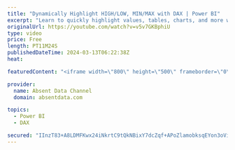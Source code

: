 ```yaml
---
title: "Dynamically Highlight HIGH/LOW, MIN/MAX with DAX | Power BI"
excerpt: "Learn to quickly highlight values, tables, charts, and more with some simple DAX in Power BI.  You will learn how to use MINXX, MAXX, HIGH/LOW  and AVERAGEX with the ALL function to work magic in data.  1:40 Create DAX Highlighter Calculation for MIN/MAX 8:00 Add Highlight to Visuals 9:53 High/Low Highlighter"
originalUrl: https://youtube.com/watch?v=v5v7GKBphiU
type: video
price: Free
length: PT11M24S
publishedDateTime: 2024-03-13T06:22:38Z
heat: 

featuredContent: "<iframe width=\"800\" height=\"500\" frameborder=\"0\" src=\"https://www.youtube.com/embed/v5v7GKBphiU\" allow=\"accelerometer; autoplay; encrypted-media; gyroscope; picture-in-picture\" allowfullscreen></iframe>"

provider:
  name: Absent Data Channel
  domain: absentdata.com

topics:
  - Power BI
  - DAX

secured: "IInzT83+A8LDMFKwx24iNkrtC9tQkNBixY7dcZqf+APoZlamobksqEYon3oViOMxnaufwNZBzpRB5y2qEXwaToB12FwvlUljTJWrrT/BDw6rdllsDfRLp7THRFzL7y3gDFEuqWW1CzIzEphYuTmrfS0i+egaz20v8w0Lp03G8H08GtbkTLZtRTKRHCMnIXsAEDIMR7Syut8DDfXNIp4ov1xxwSmF369zJpIT1/Uzka/q6sq9TfEPGz62lAw5+dte2+2vwG+kUIJtsTruMfmSRuBa7HPBKfBpd6XlZlccnlz5Kv0CUNeOmExYTCozkNwpEtwQ2/8zf4L6cLWjn/y0BHVIMajjrhHaSsax3V1W3u0mQS+luGyB7ZLGdD9023B2X9Lhv4YG2JgTLRpj9SC+z/qpSHyQ18a4fUImt0Cx0Mc=;1o4YjjL/CArpn1lHFqkdjw=="
---
```


